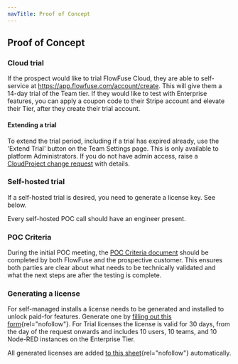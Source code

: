 ```yaml
---
navTitle: Proof of Concept
---
```


## Proof of Concept

### Cloud trial

If the prospect would like to trial FlowFuse Cloud, they are able to self-service at https://app.flowfuse.com/account/create. This will give them a 14-day trial of the Team tier. If they would like to test with Enterprise features, you can apply a coupon code to their Stripe account and elevate their Tier, after they create their trial account.

#### Extending a trial

To extend the trial period, including if a trial has expired already, use the 'Extend Trial' button on the Team Settings page. This is only available to platform Administrators. If you do not have admin access, raise a [CloudProject change request](https://github.com/FlowFuse/CloudProject/issues/new?assignees=&labels=change-request&projects=&template=change-request.yml&title=Change%3A+) with details.

### Self-hosted trial

If a self-hosted trial is desired, you need to generate a license key. See below.

Every self-hosted POC call should have an engineer present.

### POC Criteria

During the initial POC meeting, the [POC Criteria document](https://docs.google.com/document/d/1Dr5S9b9dm7Zn84rx-xV9_AvpEwjUPxSk8ZfQDBgpBgQ/edit) should be completed by both FlowFuse and the prospective customer. This ensures both parties are clear about what needs to be technically validated and what the next steps are after the testing is complete.

### Generating a license

For self-managed installs a license needs to be generated and installed to
unlock paid-for features. Generate one by [filling out this form](https://energetic-sanderling-4472.flowfuse.cloud/dashboard/license){rel="nofollow"}.
For Trial licenses the license is valid for 30 days, from the day of the request onwards and includes 10 users, 10 teams, and 10 Node-RED instances on the Enterprise Tier.

All generated licenses are added [to this sheet](https://docs.google.com/spreadsheets/d/1wM_o8IWjjkwi-WMRueKfS-lrmkQYzV83xm4BIzZNAO0){rel="nofollow"} automatically.
